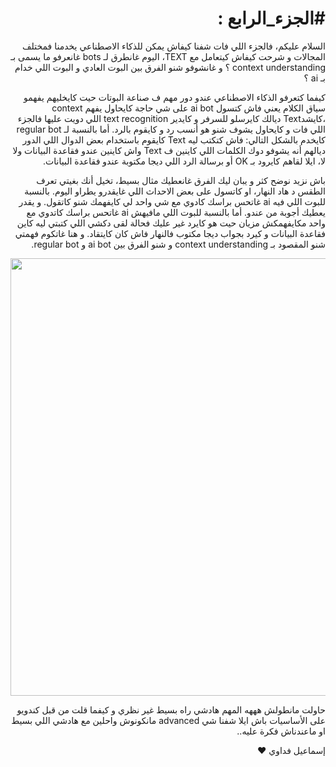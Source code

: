 <h1 dir="rtl" lang="ar">#الجزء_الرابع :</h1>
<p dir="rtl" lang="ar">السلام عليكم، فالجزء اللي فات شفنا كيفاش يمكن للذكاء الاصطناعي يخدمنا فمختلف المجالات و شرحت كيفاش كيتعامل مع TEXT، اليوم غانطرق لـ bots غانعرفو ما يسمى بـ context understanding ؟ و غانشوفو شنو الفرق بين البوت العادي و البوت اللي خدام بـ ai ؟
</p>
<p dir="rtl" lang="ar">
كيفما كتعرفو الذكاء الاصطناعي عندو دور مهم ف صناعة البوتات حيت كايخليهم يفهمو سياق الكلام يعني فاش كتسول ai bot على شي حاجة كايحاول يفهم context ،كايشدText ديالك كايرسلو للسرفر و كايدير text recognition اللي دويت عليها فالجزء اللي فات و كايحاول يشوف شنو هو أنسب رد و كايقوم بالرد. أما بالنسبة لـ regular bot كايخدم بالشكل التالي: فاش كتكتب ليه Text كايقوم باستخدام بعض الدوال اللي الدور ديالهم أنه يشوفو دوك الكلمات اللي كاينين ف Text واش كاينين عندو فقاعدة البيانات ولا لا، ايلا لقاهم كايرود بـ OK أو برسالة الرد اللي ديجا مكتوبة عندو فقاعدة البيانات.
</p>

<p dir="rtl" lang="ar">باش نزيد نوضح كثر و يبان ليك الفرق غانعطيك مثال بسيط، تخيل أنك بغيتي تعرف الطقس د هاد النهار، او كاتسول على بعض الاحداث اللي غايقدرو يطراو اليوم. بالنسبة للبوت اللي فيه ai غاتحس براسك كادوي مع شي واحد لي كايفهمك شنو كاتقول. و يقدر يعطيك أجوبة من عندو. أما بالنسبة للبوت اللي مافيهش ai غاتحس براسك كاتدوي مع واحد مكايفهمكش مزيان حيت هو كايرد غير عليك فحالة لقى دكشي اللي كتبتي ليه كاين فقاعدة البيانات و كيرد بجواب ديجا مكتوب فالنهار فاش كان كايتقاد. و هنا غاتكوم فهمتي شنو المقصود بـ context understanding و شنو الفرق بين ai bot و regular bot.
</p>
<p align="center">
  <img src="https://user-images.githubusercontent.com/44703725/55366267-79d1b880-54d7-11e9-978f-7c399f2749e7.jpg" width="700">
</p>
<p dir="rtl" lang="ar">حاولت مانطولش هههه المهم هادشي راه بسيط غير نظري و كيفما قلت من قبل كندويو على الأساسيات باش ايلا شفنا شي advanced مانكونوش واحلين مع هادشي اللي بسيط او ماعندناش فكرة عليه..
</p>
<p dir="rtl" lang="ar">
إسماعيل فداوي ❤️
</p>
